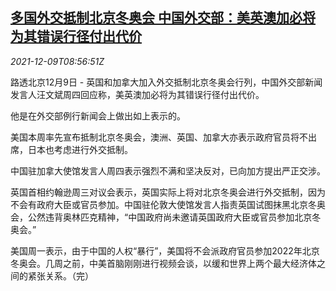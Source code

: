 <!--1639040462000-->
[多国外交抵制北京冬奥会 中国外交部：美英澳加必将为其错误行径付出代价](https://cn.reuters.com/article/china-mofa-bj-olympic-1209-idCNKBS2IO0MY)
------

<div><i>2021-12-09T08:56:51Z</i></div><p>路透北京12月9日 - 英国和加拿大加入外交抵制北京冬奥会行列，中国外交部新闻发言人汪文斌周四回应称，美英澳加必将为其错误行径付出代价。</p><p>他是在外交部例行新闻会上做出如上表示的。</p><p>美国本周率先宣布抵制北京冬奥会，澳洲、英国、加拿大亦表示政府官员将不出席，日本也考虑进行外交抵制。</p><p>中国驻加拿大使馆发言人周四表示强烈不满和坚决反对，已向加方提出严正交涉。</p><p>英国首相约翰逊周三对议会表示，英国实际上将对北京冬奥会进行外交抵制，因为不会有政府大臣或官员参加。中国驻伦敦大使馆发言人指责英国试图抹黑北京冬奥会，公然违背奥林匹克精神，“中国政府尚未邀请英国政府大臣或官员参加北京冬奥会。”</p><p>美国周一表示，由于中国的人权“暴行”，美国将不会派政府官员参加2022年北京冬奥会。几周之前，中美首脑刚刚进行视频会谈，以缓和世界上两个最大经济体之间的紧张关系。（完）</p>
